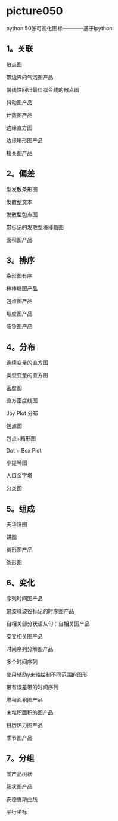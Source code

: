 # picture050
python 50张可视化图标————基于Ipython

## 1。关联

散点图

带边界的气泡图产品

带线性回归最佳拟合线的散点图

抖动图产品

计数图产品

边缘直方图

边缘箱形图产品

相关图产品


## 2。偏差

型发散条形图

发散型文本

发散型包点图

带标记的发散型棒棒糖图

面积图产品


## 3。排序

条形图有序

棒棒糖图产品

包点图产品

坡度图产品

哑铃图产品


## 4。分布

连续变量的直方图

类型变量的直方图

密度图

直方密度线图

Joy Plot 分布

包点图

包点+箱形图

Dot + Box Plot 

小提琴图

人口金字塔

分类图


## 5。组成

夫华饼图

饼图

树形图产品

条形图


## 6。变化

序列时间图产品

带波峰波谷标记的时序图产品

自相关部分状语从句：自相关图产品

交叉相关图产品

时间序列分解图产品

多个时间序列

使用辅助ý来轴绘制不同范围的图形

带有误差带的时间序列

堆积面积图产品

未堆积面积的图产品

日历热力图产品

季节图产品


## 7。分组

图产品树状

簇状图产品

安德鲁斯曲线

平行坐标
